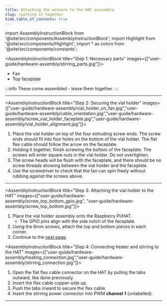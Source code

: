 ```yaml
---
title: Attaching the wetware to the HAT asssembly
slug: /putting-it-together
hide_table_of_contents: true
---
```


import AssemblyInstructionBlock from '@site/src/components/AssemblyInstructionBlock';
import Highlight from '@site/src/components/Highlight';
import * as colors from '@site/src/components/constants';

<AssemblyInstructionBlock title="Step 1: Necessary parts" images={["user-guide/hardware-assembly/stirring_parts.jpg"]}>

*	<Highlight color={colors.blue}>Fan</Highlight>
*	<Highlight color={colors.red}>Top faceplate</Highlight>

:::info
These come assembled - leave them together.
:::

</AssemblyInstructionBlock>


-----

<AssemblyInstructionBlock title="Step 2: Securing the vial holder" images={["user-guide/hardware-assembly/vial_holder_on_fan.jpg","user-guide/hardware-assembly/cable_orientation.jpg","user-guide/hardware-assembly/screw_vial_holder_faceplate.jpg","user-guide/hardware-assembly/vial_holder_alignment.jpg"]}>

1.	Place the vial holder on top of the four extruding screw ends. The screw ends should fit into four holes on the bottom of the vial holder. The flat flex cable should follow the <Highlight color={colors.red}>arrow on the faceplate</Highlight>.
2.	Holding it together, finish screwing the bottom of the faceplate. The screws will enter square nuts in the vial holder. Do not overtighten.
3. The screw heads will be flush with the faceplate, and there should be <Highlight color={colors.blue}>no screw threads</Highlight> showing between the vial holder and the faceplate.
4. Use the screwdriver to check that the fan can spin freely without rubbing against the <Highlight color={colors.magenta}>screws above</Highlight>.

</AssemblyInstructionBlock>

-----

<AssemblyInstructionBlock title="Step 3: Attaching the vial holder to the HAT" images={["user-guide/hardware-assembly/screw_top_bottom_gpio.jpg", "user-guide/hardware-assembly/screw_top_bottom.jpg"]}>

1.	Place the vial holder assembly onto the Raspberry Pi/HAT.
	*	The <Highlight color={colors.blue}>GPIO pins</Highlight> align with the side notch of the faceplate.
2.	Using the <Highlight color={colors.orange}>6mm screws</Highlight>, attach the top and bottom pieces in each corner.
3.	Continue to the [next page](/user-guide/optics-assembly).


</AssemblyInstructionBlock>


<AssemblyInstructionBlock title="Step 4: Connecting heater and stirring to the HAT" images={["user-guide/hardware-assembly/heating_connection.jpg","user-guide/hardware-assembly/stirring_connection.jpg"]}>

1.  Open the <Highlight color={colors.orange}>flat flex cable connector</Highlight> on the HAT by pulling the tabs outward, like done previously.
2.  Insert the flex cable copper-side up.
3.  Push the tabs inward to secure the flex cable.
4.  Insert the stirring power connector into <Highlight color={colors.green}>PWM **channel 1**</Highlight> (unlabelled).

</AssemblyInstructionBlock>

-----